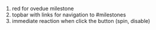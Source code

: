 1. red for ovedue milestone
2. topbar with links for navigation to #milestones
3. immediate reaction when click the button (spin, disable)
